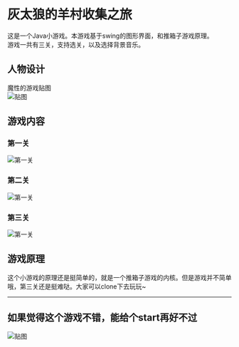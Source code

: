 # 灰太狼的羊村收集之旅
这是一个Java小游戏。本游戏基于swing的图形界面，和推箱子游戏原理。   
游戏一共有三关，支持选关，以及选择背景音乐。 
## 人物设计
魔性的游戏贴图   
![贴图](https://note.youdao.com/yws/public/resource/14fec21268d1360f57d247c3abf60a08/xmlnote/5D4980AAA8E34660919F534759784048/5011)   

## 游戏内容   
### 第一关
![第一关](https://note.youdao.com/yws/public/resource/14fec21268d1360f57d247c3abf60a08/xmlnote/7D50398CA64646E5A69FA0FC780151B4/5009)
### 第二关
![第一关](https://note.youdao.com/yws/public/resource/14fec21268d1360f57d247c3abf60a08/xmlnote/A16AF7AA2C7C4D8C8C28B49BD9643FCE/5006)
### 第三关
![第一关](https://note.youdao.com/yws/public/resource/14fec21268d1360f57d247c3abf60a08/xmlnote/4CEF7881040C49F7805DA2EDC31BAE6E/5004)

## 游戏原理
这个小游戏的原理还是挺简单的，就是一个推箱子游戏的内核。但是游戏并不简单哦，第三关还是挺难哒。大家可以clone下去玩玩~
***
## 如果觉得这个游戏不错，能给个start再好不过   
![贴图](https://note.youdao.com/yws/public/resource/14fec21268d1360f57d247c3abf60a08/xmlnote/522FCF51AF014E0490953D80AFFFC9D0/5015)